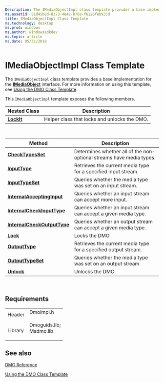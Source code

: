 ```yaml
---
Description: The IMediaObjectImpl class template provides a base implementation for the IMediaObject interface. For more information on using this template, see Using the DMO Class Template.
ms.assetid: 81d45b8d-8373-4e42-b768-f6126feb935d
title: IMediaObjectImpl Class Template
ms.technology: desktop
ms.prod: windows
ms.author: windowssdkdev
ms.topic: article
ms.date: 05/31/2018
---
```


# IMediaObjectImpl Class Template

The `IMediaObjectImpl` class template provides a base implementation for the [**IMediaObject**](/windows/desktop/api/Mediaobj/nn-mediaobj-imediaobject) interface. For more information on using this template, see [Using the DMO Class Template](using-the-dmo-class-template.md).

This `IMediaObjectImpl` template exposes the following members.



| Nested Class                              | Description                                  |
|-------------------------------------------|----------------------------------------------|
| [**LockIt**](imediaobjectimpl-lockit.md) | Helper class that locks and unlocks the DMO. |



 



| Method                                                                      | Description                                                          |
|-----------------------------------------------------------------------------|----------------------------------------------------------------------|
| [**CheckTypesSet**](/windows/desktop/api/Dmoimpl/nf-dmoimpl-imediaobjectimpl-checktypesset)                     | Determines whether all of the non-optional streams have media types. |
| [**InputType**](/windows/desktop/api/Dmoimpl/nf-dmoimpl-imediaobjectimpl-inputtype)                             | Retrieves the current media type for a specified input stream.       |
| [**InputTypeSet**](/windows/desktop/api/Dmoimpl/nf-dmoimpl-imediaobjectimpl-inputtypeset)                       | Queries whether the media type was set on an input stream.           |
| [**InternalAcceptingInput**](https://msdn.microsoft.com/en-us/library/Dd406931(v=VS.85).aspx)   | Queries whether an input stream can accept more input.               |
| [**InternalCheckInputType**](https://msdn.microsoft.com/en-us/library/Dd406932(v=VS.85).aspx)   | Queries whether an input stream can accept a given media type.       |
| [**InternalCheckOutputType**](https://msdn.microsoft.com/en-us/library/Dd406933(v=VS.85).aspx) | Queries whether an output stream can accept a given media type.      |
| [**Lock**](https://msdn.microsoft.com/en-us/library/Dd406934(v=VS.85).aspx)                                       | Locks the DMO                                                        |
| [**OutputType**](/windows/desktop/api/Dmoimpl/nf-dmoimpl-imediaobjectimpl-outputtype)                           | Retrieves the current media type for a specified output stream.      |
| [**OutputTypeSet**](/windows/desktop/api/Dmoimpl/nf-dmoimpl-imediaobjectimpl-outputtypeset)                     | Queries whether the media type was set on an output stream.          |
| [**Unlock**](https://msdn.microsoft.com/en-us/library/Dd406938(v=VS.85).aspx)                                   | Unlocks the DMO                                                      |



 

## Requirements



|                    |                                                                                                                                                          |
|--------------------|----------------------------------------------------------------------------------------------------------------------------------------------------------|
| Header<br/>  | <dl> <dt>Dmoimpl.h</dt> </dl>                                                                     |
| Library<br/> | <dl> <dt>Dmoguids.lib; </dt> <dt>Msdmo.lib</dt> </dl> |



## See also

<dl> <dt>

[DMO Reference](dmo-reference.md)
</dt> <dt>

[Using the DMO Class Template](using-the-dmo-class-template.md)
</dt> </dl>

 

 




